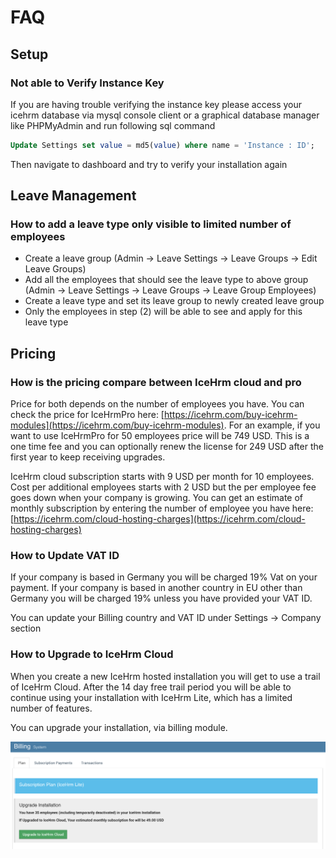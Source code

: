 # FAQ

## Setup

### Not able to Verify Instance Key

If you are having trouble verifying the instance key please access your icehrm database via mysql console client or a graphical database manager like PHPMyAdmin and run following sql command

```sql
Update Settings set value = md5(value) where name = 'Instance : ID';
```

Then navigate to dashboard and try to verify your installation again

## Leave Management

### How to add a leave type only visible to limited number of employees

* Create a leave group \(Admin -&gt; Leave Settings -&gt; Leave Groups -&gt; Edit Leave Groups\)
* Add all the employees that should see the leave type to above group \(Admin -&gt; Leave Settings -&gt; Leave Groups -&gt; Leave Group Employees\)
* Create a leave type and set its leave group to newly created leave group
* Only the employees in step \(2\) will be able to see and apply for this leave type

## Pricing

### How is the pricing compare between IceHrm cloud and pro

Price for both depends on the number of employees you have. You can check the price for IceHrmPro here: [https://icehrm.com/buy-icehrm-modules](https://icehrm.com/buy-icehrm-modules). For an example, if you want to use IceHrmPro for 50 employees price will be 749 USD. This is a one time fee and you can optionally renew the license for 249 USD after the first year to keep receiving upgrades.

IceHrm cloud subscription starts with 9 USD per month for 10 employees. Cost per additional employees starts with 2 USD but the per employee fee goes down when your company is growing. You can get an estimate of monthly subscription by entering the number of employee you have here: [https://icehrm.com/cloud-hosting-charges](https://icehrm.com/cloud-hosting-charges)

### How to Update VAT ID

If your company is based in Germany you will be charged 19% Vat on your payment. If your company is based in another country in EU other than Germany you will be charged 19% unless you have provided your VAT ID.

You can update your Billing country and VAT ID under Settings -&gt; Company section

### How to Upgrade to IceHrm Cloud

When you create a new IceHrm hosted installation you will get to use a trail of IceHrm Cloud. After the 14 day free trail period you will be able to continue using your installation with IceHrm Lite, which has a limited number of features.

You can upgrade your installation, via billing module.

![](../.gitbook/assets/upgrade_to_icehrm_cloud.png)

